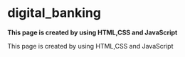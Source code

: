 # digital_banking

**This page is created by using HTML,CSS and JavaScript**

This page is created by using HTML,CSS and JavaScript

